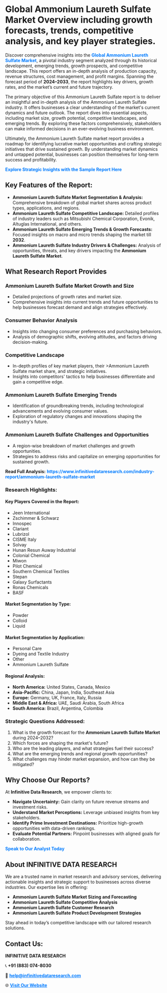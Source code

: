 <h1>Global Ammonium Laureth Sulfate Market Overview including growth forecasts, trends, competitive analysis, and key player strategies.</h1>
<p>
Discover comprehensive insights into the 
<a href="https://www.infinitivedataresearch.com/industry-report/ammonium-laureth-sulfate-market" rel="dofollow" style="color: #007BFF; text-decoration: none;"><strong>Global Ammonium Laureth Sulfate Market</strong></a>, a pivotal industry segment analyzed through its historical development, emerging trends, growth prospects, and competitive landscape. This report offers an in-depth analysis of production capacity, revenue structures, cost management, and profit margins. Spanning the forecast period of <strong>2024–2033</strong>, the report highlights key drivers, growth rates, and the market’s current and future trajectory.
</p>
<p>
The primary objective of this Ammonium Laureth Sulfate report is to deliver an insightful and in-depth analysis of the Ammonium Laureth Sulfate industry. It offers businesses a clear understanding of the market's current dynamics and future outlook. The report dives into essential aspects, including market size, growth potential, competitive landscapes, and emerging trends. By exploring these factors comprehensively, stakeholders can make informed decisions in an ever-evolving business environment.
</p>
<p>
Ultimately, the Ammonium Laureth Sulfate market report provides a roadmap for identifying lucrative market opportunities and crafting strategic initiatives that drive sustained growth. By understanding market dynamics and untapped potential, businesses can position themselves for long-term success and profitability.
</p>
<p>
<a href="https://www.infinitivedataresearch.com/request-sample/reportId=103787" style="color: #007BFF; text-decoration: none;"><strong>Explore Strategic Insights with the Sample Report Here</strong></a>
</p>

<h2>Key Features of the Report:</h2>
<ul>
<li><strong>Ammonium Laureth Sulfate Market Segmentation & Analysis:</strong> Comprehensive breakdown of global market shares across product types, applications, and regions.</li>
<li><strong>Ammonium Laureth Sulfate Competitive Landscape:</strong> Detailed profiles of industry leaders such as Mitsubishi Chemical Corporation, Evonik, Altuglas International, and others.</li>
<li><strong>Ammonium Laureth Sulfate Emerging Trends & Growth Forecasts:</strong> Focused insights on macro and micro trends shaping the market till <strong>2032</strong>.</li>
<li><strong>Ammonium Laureth Sulfate Industry Drivers & Challenges:</strong> Analysis of opportunities, threats, and key drivers impacting the <strong>Ammonium Laureth Sulfate Market</strong>.</li>
</ul>

<h2>What Research Report Provides</h2>
<h3>Ammonium Laureth Sulfate Market Growth and Size</h3>
<ul>
<li>Detailed projections of growth rates and market size.</li>
<li>Comprehensive insights into current trends and future opportunities to help businesses forecast demand and align strategies effectively.</li>
</ul>

<h3>Consumer Behavior Analysis</h3>
<ul>
<li>Insights into changing consumer preferences and purchasing behaviors.</li>
<li>Analysis of demographic shifts, evolving attitudes, and factors driving decision-making.</li>
</ul>

<h3>Competitive Landscape</h3>
<ul>
<li>In-depth profiles of key market players, their >Ammonium Laureth Sulfate market share, and strategic initiatives.</li>
<li>Insights into competitors' tactics to help businesses differentiate and gain a competitive edge.</li>
</ul>

<h3>Ammonium Laureth Sulfate Emerging Trends</h3>
<ul>
<li>Identification of groundbreaking trends, including technological advancements and evolving consumer values.</li>
<li>Exploration of regulatory changes and innovations shaping the industry's future.</li>
</ul>

<h3>Ammonium Laureth Sulfate Challenges and Opportunities</h3>
<ul>
<li>A region-wise breakdown of market challenges and growth opportunities.</li>
<li>Strategies to address risks and capitalize on emerging opportunities for sustained growth.</li>
</ul>
<p><strong>Read Full Analysis:</strong> <a href="https://www.infinitivedataresearch.com/industry-report/ammonium-laureth-sulfate-market" rel="dofollow" style="color: #007BFF; text-decoration: none;"><strong>https://www.infinitivedataresearch.com/industry-report/ammonium-laureth-sulfate-market</strong></a></p>
<h3>Research Highlights:</h3>
<h4>Key Players Covered in the Report:</h4>
<ul><li>Jeen International</li><li>Zschimmer &amp; Schwarz</li><li>Innospec</li><li>Clariant</li><li>Lubrizol</li><li>CISME Italy</li><li>Solvay</li><li>Hunan Resun Auway Industrial</li><li>Colonial Chemical</li><li>Miwon</li><li>Pilot Chemical</li><li>Southern Chemical Textiles</li><li>Stepan</li><li>Galaxy Surfactants</li><li>Ronas Chemicals</li><li>BASF</li></ul>
<h4>Market Segmentation by Type:</h4>
<ul><li>Powder</li><li>Colloid</li><li>Liquid</li></ul>
<h4>Market Segmentation by Application:</h4>
<ul><li>Personal Care</li><li>Dyeing and Textile Industry</li><li>Other</li><li>Ammonium Laureth Sulfate</li></ul>

<h4>Regional Analysis:</h4>
<ul>
<li><strong>North America:</strong> United States, Canada, Mexico</li>
<li><strong>Asia-Pacific:</strong> China, Japan, India, Southeast Asia</li>
<li><strong>Europe:</strong> Germany, UK, France, Italy, Russia</li>
<li><strong>Middle East & Africa:</strong> UAE, Saudi Arabia, South Africa</li>
<li><strong>South America:</strong> Brazil, Argentina, Colombia</li>
</ul>

<h3>Strategic Questions Addressed:</h3>
<ol>
<li>What is the growth forecast for the <strong>Ammonium Laureth Sulfate Market</strong> during 2024–2032?</li>
<li>Which forces are shaping the market's future?</li>
<li>Who are the leading players, and what strategies fuel their success?</li>
<li>What are the emerging trends and regional growth opportunities?</li>
<li>What challenges may hinder market expansion, and how can they be mitigated?</li>
</ol>

<h2>Why Choose Our Reports?</h2>
<p>At <strong>Infinitive Data Research</strong>, we empower clients to:</p>
<ul>
<li><strong>Navigate Uncertainty:</strong> Gain clarity on future revenue streams and investment risks.</li>
<li><strong>Understand Market Perceptions:</strong> Leverage unbiased insights from key stakeholders.</li>
<li><strong>Identify Prime Investment Destinations:</strong> Prioritize high-growth opportunities with data-driven rankings.</li>
<li><strong>Evaluate Potential Partners:</strong> Pinpoint businesses with aligned goals for collaboration.</li>
</ul>
<p><a href="https://www.infinitivedataresearch.com/industry-report/ammonium-laureth-sulfate-market" rel="dofollow" style="color: #007BFF; text-decoration: none;"><strong>Speak to Our Analyst Today</strong></a></p>

<h2>About INFINITIVE DATA RESEARCH</h2>
<p>We are a trusted name in market research and advisory services, delivering actionable insights and strategic support to businesses across diverse industries. Our expertise lies in offering:</p>
<ul>
<li><strong>Ammonium Laureth Sulfate Market Sizing and Forecasting</strong></li>
<li><strong>Ammonium Laureth Sulfate Competitive Analysis</strong></li>
<li><strong>Ammonium Laureth Sulfate Customer Research</strong></li>
<li><strong>Ammonium Laureth Sulfate Product Development Strategies</strong></li>
</ul>
<p>Stay ahead in today’s competitive landscape with our tailored research solutions.</p>

<h2>Contact Us:</h2>
<p><strong>INFINITIVE DATA RESEARCH</strong></p>
<p>📞 <strong>+91 (883) 074-8030</strong></p>
<p>📧 <strong><a href="mailto:help@infinitivedataresearch.com" style="color: #007BFF;">help@infinitivedataresearch.com</a></strong></p>
<p>🌐 <strong><a href="https://www.infinitivedataresearch.com" rel="dofollow" style="color: #007BFF;">Visit Our Website</a></strong></p>